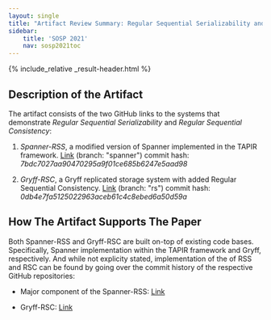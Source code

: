 ```yaml
---
layout: single
title: "Artifact Review Summary: Regular Sequential Serializability and Regular Sequential Consistency"
sidebar:
    title: 'SOSP 2021'
    nav: sosp2021toc
---
```


{% include_relative _result-header.html %}

## Description of the Artifact

The artifact consists of the two GitHub links to the systems that demonstrate *Regular Sequential Serializability* and *Regular Sequential Consistency*:

1. *Spanner-RSS*, a modified version of Spanner implemented in the TAPIR framework.
[Link](https://github.com/jmhelt/tapir/tree/spanner) (branch: "spanner")
commit hash: *7bdc7027aa90470295a9f01ce685b6247e5aad98*

2. *Gryff-RSC*, a Gryff replicated storage system with added Regular Sequential Consistency.
[Link](https://github.com/princeton-sns/gryff-rs/tree/rs) (branch: "rs")
commit hash: *0db4e7fa5125022963aceb61c4c8ebed6a50d59a*

## How The Artifact Supports The Paper

Both Spanner-RSS and Gryff-RSC are built on-top of existing code bases. Specifically, Spanner implementation within the TAPIR framework and Gryff, respectively. And while not explicity stated, implementation of the of RSS and RSC can be found by going over the commit history of the respective GitHub repositories:

- Major component of the Spanner-RSS: [Link](https://github.com/jmhelt/tapir/blob/spanner/src/store/strongstore/transactionstore.cc)

- Gryff-RSC: [Link](https://github.com/princeton-sns/gryff/commit/540f110dccddfe9f2d268a36ca674b286d6a3f27)
